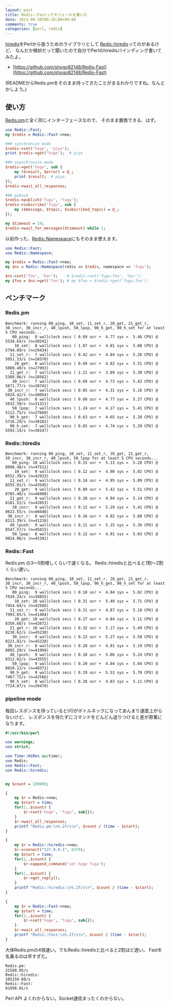```yaml
---
layout: post
title: Redis::Fastってモジュールを書いた
date: 2013-09-28T00:18:00+09:00
comments: true
categories: [perl, redis]
---
```


[hiredis](https://github.com/redis/hiredis)をPerlから扱うためのライブラリとして
[Redis::hiredis](http://search.cpan.org/~neophenix/Redis-hiredis/lib/Redis/hiredis.pm)ってのがあるけど、
なんだか微妙だって聞いたので自分でPerlのhiredisバインディング書いてみたよ。

* [https://github.com/shogo82148/Redis-Fast](https://github.com/shogo82148/Redis-Fast)

(READMEからRedis.pmをそのまま持ってきたことがまるわかりですね。なんとかしよう。)

<!-- More -->

## 使い方

[Redis.pm](http://search.cpan.org/~melo/Redis-1.961/lib/Redis.pm)と全く同じインターフェースなので、
そのまま置換できる、はず。

``` perl
use Redis::Fast;
my $redis = Redis::Fast->new;

### synchronize mode
$redis->set('hoge', 'piyo');
print $redis->get('hoge');  # piyo

### asynchronize mode
$redis->get('hoge', sub {
    my ($result, $error) = @_;
    print $result;  # piyo
});
$redis->wait_all_responses;

### pubsub
$redis->publish('fugu', 'fuga');
$redis->subscribe('fugu', sub {
    my ($message, $topic, $subscribed_topic) = @_;
});

my $timeout = 10;
$redis->wait_for_messages($timeout) while 1;
```

以前作った、[Redis::Namespace](https://github.com/shogo82148/Redis-Namepace)にもそのまま使えます。

``` perl
use Redis::Fast;
use Redis::Namespace;

my $redis = Redis::Fast->new;
my $ns = Redis::Namespace(redis => $redis, namespace => 'fugu');

$ns->set('foo', 'bar');    # $redis->set('fugu:foo', 'bar');
my $foo = $ns->get('foo'); # my $foo = $redis->get('fugu:foo');
```

## ベンチマーク

### Redis.pm

``` plain Redis.pm
Benchmark: running 00_ping, 10_set, 11_set_r, 20_get, 21_get_r, 30_incr, 30_incr_r, 40_lpush, 50_lpop, 90_h_get, 90_h_set for at least 5 CPU seconds...
   00_ping:  8 wallclock secs ( 0.69 usr +  4.77 sys =  5.46 CPU) @ 5538.64/s (n=30241)
    10_set:  8 wallclock secs ( 1.07 usr +  4.01 sys =  5.08 CPU) @ 5794.09/s (n=29434)
  11_set_r:  7 wallclock secs ( 0.42 usr +  4.84 sys =  5.26 CPU) @ 5051.33/s (n=26570)
    20_get:  8 wallclock secs ( 0.69 usr +  4.82 sys =  5.51 CPU) @ 5080.40/s (n=27993)
  21_get_r:  7 wallclock secs ( 2.21 usr +  3.09 sys =  5.30 CPU) @ 5389.06/s (n=28562)
   30_incr:  7 wallclock secs ( 0.69 usr +  4.73 sys =  5.42 CPU) @ 5671.77/s (n=30741)
 30_incr_r:  7 wallclock secs ( 0.85 usr +  4.31 sys =  5.16 CPU) @ 5824.42/s (n=30054)
  40_lpush:  8 wallclock secs ( 0.60 usr +  4.77 sys =  5.37 CPU) @ 5832.59/s (n=31321)
   50_lpop:  7 wallclock secs ( 1.24 usr +  4.17 sys =  5.41 CPU) @ 5112.75/s (n=27660)
  90_h_get:  7 wallclock secs ( 0.63 usr +  4.65 sys =  5.28 CPU) @ 5716.29/s (n=30182)
  90_h_set:  7 wallclock secs ( 0.65 usr +  4.74 sys =  5.39 CPU) @ 5593.14/s (n=30147)
```

### Redis::hiredis

``` plain Redis::hiredis
Benchmark: running 00_ping, 10_set, 11_set_r, 20_get, 21_get_r, 30_incr, 30_incr_r, 40_lpush, 50_lpop for at least 5 CPU seconds...
   00_ping: 10 wallclock secs ( 0.15 usr +  5.13 sys =  5.28 CPU) @ 8998.48/s (n=47512)
    10_set:  9 wallclock secs ( 0.12 usr +  4.90 sys =  5.02 CPU) @ 8552.39/s (n=42933)
  11_set_r:  9 wallclock secs ( 0.14 usr +  4.95 sys =  5.09 CPU) @ 8555.01/s (n=43545)
    20_get:  9 wallclock secs ( 0.09 usr +  5.42 sys =  5.51 CPU) @ 8785.48/s (n=48408)
  21_get_r:  9 wallclock secs ( 0.20 usr +  4.94 sys =  5.14 CPU) @ 8181.52/s (n=42053)
   30_incr:  9 wallclock secs ( 0.12 usr +  5.29 sys =  5.41 CPU) @ 8622.55/s (n=46648)
 30_incr_r:  8 wallclock secs ( 0.16 usr +  4.92 sys =  5.08 CPU) @ 8113.39/s (n=41216)
  40_lpush:  9 wallclock secs ( 0.21 usr +  5.15 sys =  5.36 CPU) @ 8547.57/s (n=45815)
   50_lpop:  8 wallclock secs ( 0.12 usr +  4.91 sys =  5.03 CPU) @ 9024.06/s (n=45391)
```

### Redis::Fast

Redis.pm の3〜5割増しくらいで速くなる。
Redis::hiredisと比べると1割〜2割くらい遅い。

``` plain Redis::Fast
Benchmark: running 00_ping, 10_set, 11_set_r, 20_get, 21_get_r, 30_incr, 30_incr_r, 40_lpush, 50_lpop, 90_h_get, 90_h_set for at least 5 CPU seconds...
   00_ping:  9 wallclock secs ( 0.18 usr +  4.84 sys =  5.02 CPU) @ 7939.24/s (n=39855)
    10_set: 10 wallclock secs ( 0.31 usr +  5.40 sys =  5.71 CPU) @ 7454.64/s (n=42566)
  11_set_r:  9 wallclock secs ( 0.31 usr +  4.87 sys =  5.18 CPU) @ 7993.05/s (n=41404)
    20_get: 10 wallclock secs ( 0.27 usr +  4.84 sys =  5.11 CPU) @ 8350.68/s (n=42672)
  21_get_r: 10 wallclock secs ( 0.32 usr +  5.17 sys =  5.49 CPU) @ 8238.62/s (n=45230)
   30_incr:  9 wallclock secs ( 0.23 usr +  5.27 sys =  5.50 CPU) @ 8221.82/s (n=45220)
 30_incr_r:  8 wallclock secs ( 0.28 usr +  4.91 sys =  5.19 CPU) @ 8092.29/s (n=41999)
  40_lpush:  9 wallclock secs ( 0.18 usr +  5.06 sys =  5.24 CPU) @ 8312.02/s (n=43555)
   50_lpop:  9 wallclock secs ( 0.20 usr +  4.84 sys =  5.04 CPU) @ 8010.12/s (n=40371)
  90_h_get:  9 wallclock secs ( 0.19 usr +  5.51 sys =  5.70 CPU) @ 7467.72/s (n=42566)
  90_h_set:  8 wallclock secs ( 0.28 usr +  4.83 sys =  5.11 CPU) @ 7724.07/s (n=39470)
```

### pipeline mode

毎回レスポンスを待っているとI/Oがボトルネックになってあんまり速度上がらないけど、
レスポンスを待たずにコマンドをどんどん送りつけると差が原著になります。

``` perl bench.pl
#!/usr/bin/perl

use warnings;
use strict;

use Time::HiRes qw/time/;
use Redis;
use Redis::Fast;
use Redis::hiredis;


my $count = 100000;

{
    my $r = Redis->new;
    my $start = time;
    for(1..$count) {
        $r->set('hoge', 'fuga', sub{});
    }
    $r->wait_all_responses;
    printf "Redis.pm:\n%.2f/s\n", $count / (time - $start);
}

{
    my $r = Redis::hiredis->new;
    $r->connect("127.0.0.1", 6379);
    my $start = time;
    for(1..$count) {
        $r->append_command('set hoge fuga');
    }
    for(1..$count) {
        $r->get_reply();
    }
    printf "Redis::hiredis:\n%.2f/s\n", $count / (time - $start);
}

{
    my $r = Redis::Fast->new;
    my $start = time;
    for(1..$count) {
        $r->set('hoge', 'fuga', sub{});
    }
    $r->wait_all_responses;
    printf "Redis::Fast:\n%.2f/s\n", $count / (time - $start);
}
```

大体Redis.pmの4倍速い。でもRedis::hiredisと比べると2割ほど遅い。
Fastを名乗るのは早すぎた。

``` plain bench
Redis.pm:
22588.95/s
Redis::hiredis:
105159.88/s
Redis::Fast:
81098.01/s
```

Perl API よくわからない。Socket通信まったくわからない。
